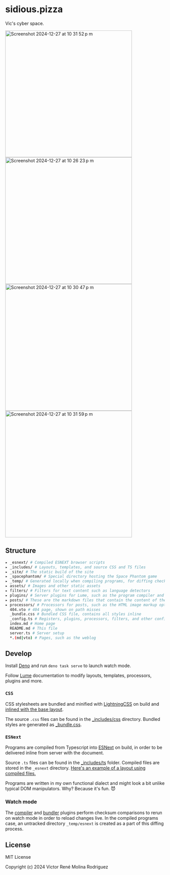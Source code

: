 # sidious.pizza

Vic's cyber space.

<img width="400" alt="Screenshot 2024-12-27 at 10 31 52 p m" src="https://github.com/user-attachments/assets/46046032-21ff-46be-bf83-57ee90bb949b" /><img width="400" alt="Screenshot 2024-12-27 at 10 26 23 p m" src="https://github.com/user-attachments/assets/29f08917-9f4c-4289-a942-4e93486354af" />
<img width="400" alt="Screenshot 2024-12-27 at 10 30 47 p m" src="https://github.com/user-attachments/assets/a5ddef61-1841-4df5-bab4-6ffc6f198e84" /><img width="400" alt="Screenshot 2024-12-27 at 10 31 59 p m" src="https://github.com/user-attachments/assets/4509ec38-6198-4b43-a287-96c9d1875b20" />

## Structure

```bash
▸ _esnext/ # Compiled ESNEXT browser scripts
▸ _includes/ # Layouts, templates, and source CSS and TS files
▸ _site/ # The static build of the site
▸ _spacephantom/ # Special directory hosting the Space Phantom game
▸ _temp/ # Generated locally when compiling programs, for diffing checksums
▸ assets/ # Images and other static assets
▸ filters/ # Filters for text content such as language detectors
▸ plugins/ # Server plugins for Lume, such as the program compiler and CSS bundler
▸ posts/ # These are the markdown files that contain the content of the site
▸ processors/ # Processors for posts, such as the HTML image markup optimizer
  404.vto # 404 page, shown on path misses
  _bundle.css # Bundled CSS file, contains all styles inline
  _config.ts # Registers, plugins, processors, filters, and other configs
  index.md # Home page
  README.md # This file
  server.ts # Server setup
  *.(md|vto) # Pages, such as the weblog
```

## Develop

Install [Deno](https://deno.com/) and run `deno task serve` to launch watch mode.

Follow [Lume](https://lume.land/docs/overview/about-lume/) documentation to modify layouts, templates, processors, plugins and more.

### `CSS`

CSS stylesheets are bundled and minified with [LightningCSS](https://lightningcss.dev/) on build and [inlined with the base layout](_includes/layouts/base.vto).

The source `.css` files can be found in the [\_includes/css](_includes/css) directory. Bundled styles are generated as [\_bundle.css](_bundle.css#L20).

### `ESNext`

Programs are compiled from Typescript into [ESNext](https://developer.mozilla.org/en-US/docs/Web/JavaScript/JavaScript_technologies_overview#standardization_process) on build, in order to be delivered inline from server with the document.

Source `.ts` files can be found in the [\_includes/ts](_includes/ts) folder. Compiled files are stored in the `_esnext` directory. [Here's an example of a layout using compiled files.](_includes/layouts/swims.vto#L5)

Programs are written in my own functional dialect and might look a bit unlike typical DOM manipulators. Why? Because it's fun. 😈

### Watch mode

The [compiler](plugins/compilePrograms.ts) and [bundler](plugins/bundleStyles.ts) plugins perform checksum comparisons to rerun on watch mode in order to reload changes live. In the compiled programs case, an untracked directory `_temp/esnext` is created as a part of this diffing process.

</details>

## License

MIT License

Copyright (c) 2024 Victor René Molina Rodriguez
